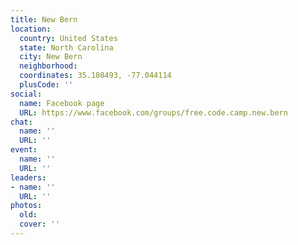 ```yaml
---
title: New Bern
location:
  country: United States
  state: North Carolina
  city: New Bern
  neighborhood: 
  coordinates: 35.108493, -77.044114
  plusCode: ''
social:
  name: Facebook page
  URL: https://www.facebook.com/groups/free.code.camp.new.bern
chat:
  name: ''
  URL: ''
event:
  name: ''
  URL: ''
leaders:
- name: ''
  URL: ''
photos:
  old: 
  cover: ''
---
```

